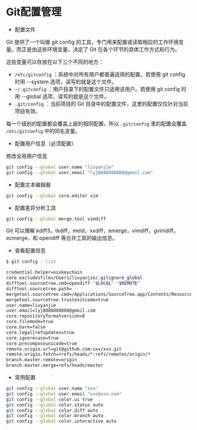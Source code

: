 # Git配置管理

* 配置文件

Git 提供了一个叫做 git config 的工具，专门用来配置或读取相应的工作环境变量。而正是由这些环境变量，决定了 Git 在各个环节的具体工作方式和行为。

这些变量可以存放在以下三个不同的地方：

* `/etc/gitconfig` ：系统中对所有用户都普遍适用的配置。若使用 git config 时用 --system 选项，读写的就是这个文件。
* `~/.gitconfig`   ：用户目录下的配置文件只适用该用户。若使用 git config 时用 --global 选项，读写的就是这个文件。
* `.git/config`    ：当前项目的 Git 目录中的配置文件，这里的配置仅仅针对当前项目有效。

每一个级别的配置都会覆盖上层的相同配置，所以 `.git/config` 里的配置会覆盖 `/etc/gitconfig` 中的同名变量。

* 配置用户信息（必须配置）

修改全局用户信息

```sh
git config --global user.name "liuyanjie"
git config --global user.email "lyj8888888888@gmail.com"
```

* 配置文本编辑器

```sh
git config --global core.editor vim
```

* 配置差异分析工具

```sh
git config --global merge.tool vimdiff
```

Git 可以理解 kdiff3，tkdiff，meld，xxdiff，emerge，vimdiff，gvimdiff，ecmerge，和 opendiff 等合并工具的输出信息。

* 查看配置信息

```sh
$ git config --list

credential.helper=osxkeychain
core.excludesfile=/Users/liuyanjie/.gitignore_global
difftool.sourcetree.cmd=opendiff "$LOCAL" "$REMOTE"
difftool.sourcetree.path=
mergetool.sourcetree.cmd=/Applications/SourceTree.app/Contents/Resources/opendiff-w.sh "$LOCAL" "$REMOTE" -ancestor "$BASE" -merge "$MERGED"
mergetool.sourcetree.trustexitcode=true
user.name=liuyanjie
user.email=lyj8888888888@gmail.com
core.repositoryformatversion=0
core.filemode=true
core.bare=false
core.logallrefupdates=true
core.ignorecase=true
core.precomposeunicode=true
remote.origin.url=git@github.com:xxx/xxx.git
remote.origin.fetch=+refs/heads/*:refs/remotes/origin/*
branch.master.remote=origin
branch.master.merge=refs/heads/master
```

* 常用配置

```sh
git config --global user.name "xxx"
git config --global user.email "xxx@xxx.com"
git config --global color.ui true
git config --global color.status auto
git config --global color.diff auto
git config --global color.branch auto
git config --global color.interactive auto
```
